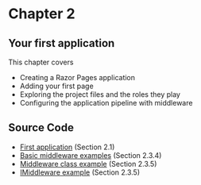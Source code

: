 # Chapter 2
## Your first application

This chapter covers
- Creating a Razor Pages application
- Adding your first page
- Exploring the project files and the roles they play
- Configuring the application pipeline with middleware


## Source Code

- [First application](https://github.com/mikebrind/Razor-Pages-In-Action/tree/main/Chapter02/WebApplication1) (Section 2.1)
- [Basic middleware examples](https://github.com/mikebrind/Razor-Pages-In-Action/tree/main/Chapter02/MiddlewareExample01) (Section 2.3.4)
- [Middleware class example](https://github.com/mikebrind/Razor-Pages-In-Action/tree/main/Chapter02/MiddlewareClassExamples) (Section 2.3.5)
- [IMiddleware example](https://github.com/mikebrind/Razor-Pages-In-Action/tree/main/Chapter02/IMiddlewareExample) (Section 2.3.5)
